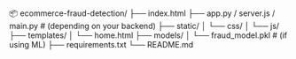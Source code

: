 📦 ecommerce-fraud-detection/
├── index.html
├── app.py / server.js / main.py     # (depending on your backend)
├── static/
│   └── css/
│   └── js/
├── templates/
│   └── home.html
├── models/
│   └── fraud_model.pkl              # (if using ML)
├── requirements.txt
└── README.md
